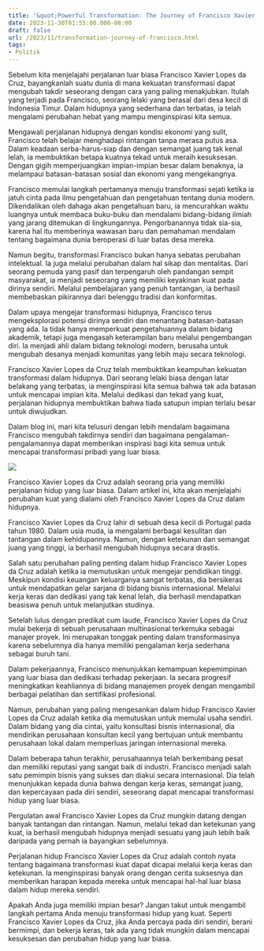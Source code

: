 ```yaml
---
title: '&quot;Powerful Transformation: The Journey of Francisco Xavier Lopes da Cruz&quot;'
date: 2023-11-30T01:55:00.000-08:00
draft: false
url: /2023/11/transformation-journey-of-francisco.html
tags: 
- Politik
---
```


  

Sebelum kita menjelajahi perjalanan luar biasa Francisco Xavier Lopes da Cruz, bayangkanlah suatu dunia di mana kekuatan transformasi dapat mengubah takdir seseorang dengan cara yang paling menakjubkan. Itulah yang terjadi pada Francisco, seorang lelaki yang berasal dari desa kecil di Indonesia Timur. Dalam hidupnya yang sederhana dan terbatas, ia telah mengalami perubahan hebat yang mampu menginspirasi kita semua.

  

Mengawali perjalanan hidupnya dengan kondisi ekonomi yang sulit, Francisco telah belajar menghadapi rintangan tanpa merasa putus asa. Dalam keadaan serba-harus-siap dan dengan semangat juang tak kenal lelah, ia membuktikan betapa kuatnya tekad untuk meraih kesuksesan. Dengan gigih memperjuangkan impian-impian besar dalam benaknya, ia melampaui batasan-batasan sosial dan ekonomi yang mengekangnya.

  

Francisco memulai langkah pertamanya menuju transformasi sejati ketika ia jatuh cinta pada ilmu pengetahuan dan pengetahuan tentang dunia modern. Dikendalikan oleh dahaga akan pengetahuan baru, ia mencurahkan waktu luangnya untuk membaca buku-buku dan mendalami bidang-bidang ilmiah yang jarang ditemukan di lingkungannya. Pengorbanannya tidak sia-sia, karena hal itu memberinya wawasan baru dan pemahaman mendalam tentang bagaimana dunia beroperasi di luar batas desa mereka.

  

Namun begitu, transformasi Francisco bukan hanya sebatas perubahan intelektual. Ia juga melalui perubahan dalam hal sikap dan mentalitas. Dari seorang pemuda yang pasif dan terpengaruh oleh pandangan sempit masyarakat, ia menjadi seseorang yang memiliki keyakinan kuat pada dirinya sendiri. Melalui pembelajaran yang penuh tantangan, ia berhasil membebaskan pikirannya dari belenggu tradisi dan konformitas.

  

Dalam upaya mengejar transformasi hidupnya, Francisco terus mengeksplorasi potensi dirinya sendiri dan menantang batasan-batasan yang ada. Ia tidak hanya memperkuat pengetahuannya dalam bidang akademik, tetapi juga mengasah keterampilan baru melalui pengembangan diri. Ia menjadi ahli dalam bidang teknologi modern, berusaha untuk mengubah desanya menjadi komunitas yang lebih maju secara teknologi.

  

Francisco Xavier Lopes da Cruz telah membuktikan keampuhan kekuatan transformasi dalam hidupnya. Dari seorang lelaki biasa dengan latar belakang yang terbatas, ia menginspirasi kita semua bahwa tak ada batasan untuk mencapai impian kita. Melalui dedikasi dan tekad yang kuat, perjalanan hidupnya membuktikan bahwa tiada satupun impian terlalu besar untuk diwujudkan.

  

Dalam blog ini, mari kita telusuri dengan lebih mendalam bagaimana Francisco mengubah takdirnya sendiri dan bagaimana pengalaman-pengalamannya dapat memberikan inspirasi bagi kita semua untuk mencapai transformasi pribadi yang luar biasa.

  

![](https://amazonasatual.com.br/wp-content/uploads/2019/08/Francisco-Cruz-divulgacao.jpg)

  

Francisco Xavier Lopes da Cruz adalah seorang pria yang memiliki perjalanan hidup yang luar biasa. Dalam artikel ini, kita akan menjelajahi perubahan kuat yang dialami oleh Francisco Xavier Lopes da Cruz dalam hidupnya.

  

Francisco Xavier Lopes da Cruz lahir di sebuah desa kecil di Portugal pada tahun 1980. Dalam usia muda, ia mengalami berbagai kesulitan dan tantangan dalam kehidupannya. Namun, dengan ketekunan dan semangat juang yang tinggi, ia berhasil mengubah hidupnya secara drastis.

  

Salah satu perubahan paling penting dalam hidup Francisco Xavier Lopes da Cruz adalah ketika ia memutuskan untuk mengejar pendidikan tinggi. Meskipun kondisi keuangan keluarganya sangat terbatas, dia bersikeras untuk mendapatkan gelar sarjana di bidang bisnis internasional. Melalui kerja keras dan dedikasi yang tak kenal lelah, dia berhasil mendapatkan beasiswa penuh untuk melanjutkan studinya.

  

Setelah lulus dengan predikat cum laude, Francisco Xavier Lopes da Cruz mulai bekerja di sebuah perusahaan multinasional terkemuka sebagai manajer proyek. Ini merupakan tonggak penting dalam transformasinya karena sebelumnya dia hanya memiliki pengalaman kerja sederhana sebagai buruh tani.

  

Dalam pekerjaannya, Francisco menunjukkan kemampuan kepemimpinan yang luar biasa dan dedikasi terhadap pekerjaan. Ia secara progresif meningkatkan keahliannya di bidang manajemen proyek dengan mengambil berbagai pelatihan dan sertifikasi profesional.

  

Namun, perubahan yang paling mengesankan dalam hidup Francisco Xavier Lopes da Cruz adalah ketika dia memutuskan untuk memulai usaha sendiri. Dalam bidang yang dia cintai, yaitu konsultasi bisnis internasional, dia mendirikan perusahaan konsultan kecil yang bertujuan untuk membantu perusahaan lokal dalam memperluas jaringan internasional mereka.

  

Dalam beberapa tahun terakhir, perusahaannya telah berkembang pesat dan memiliki reputasi yang sangat baik di industri. Francisco menjadi salah satu pemimpin bisnis yang sukses dan diakui secara internasional. Dia telah menunjukkan kepada dunia bahwa dengan kerja keras, semangat juang, dan kepercayaan pada diri sendiri, seseorang dapat mencapai transformasi hidup yang luar biasa.

  

Pergulatan awal Francisco Xavier Lopes da Cruz mungkin datang dengan banyak tantangan dan rintangan. Namun, melalui tekad dan ketekunan yang kuat, ia berhasil mengubah hidupnya menjadi sesuatu yang jauh lebih baik daripada yang pernah ia bayangkan sebelumnya.

  

Perjalanan hidup Francisco Xavier Lopes da Cruz adalah contoh nyata tentang bagaimana transformasi kuat dapat dicapai melalui kerja keras dan ketekunan. Ia menginspirasi banyak orang dengan cerita suksesnya dan memberikan harapan kepada mereka untuk mencapai hal-hal luar biasa dalam hidup mereka sendiri.

  

Apakah Anda juga memiliki impian besar? Jangan takut untuk mengambil langkah pertama Anda menuju transformasi hidup yang kuat. Seperti Francisco Xavier Lopes da Cruz, jika Anda percaya pada diri sendiri, berani bermimpi, dan bekerja keras, tak ada yang tidak mungkin dalam mencapai kesuksesan dan perubahan hidup yang luar biasa.